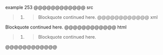 example 253
@@@@@@@@@@@@ src
> 1. > Blockquote
continued here.
@@@@@@@@@@@@ xml
<?xml version="1.0" encoding="UTF-8"?>
<!DOCTYPE document SYSTEM "CommonMark.dtd">
<document xmlns="http://commonmark.org/xml/1.0">
  <block_quote>
    <list type="ordered" start="1" delim="period" tight="true">
      <item>
        <block_quote>
          <paragraph>
            <text>Blockquote</text>
            <softbreak />
            <text>continued here.</text>
          </paragraph>
        </block_quote>
      </item>
    </list>
  </block_quote>
</document>
@@@@@@@@@@@@ html
<blockquote>
<ol>
<li>
<blockquote>
<p>Blockquote
continued here.</p>
</blockquote>
</li>
</ol>
</blockquote>
@@@@@@@@@@@@

